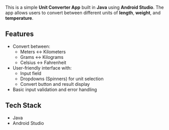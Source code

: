 This is a simple **Unit Converter App** built in **Java** using **Android Studio**. The app allows users to convert between different units of **length**, **weight**, and **temperature**.

##  Features

- Convert between:
  - Meters ↔ Kilometers
  - Grams ↔ Kilograms
  - Celsius ↔ Fahrenheit
- User-friendly interface with:
  - Input field
  - Dropdowns (Spinners) for unit selection
  - Convert button and result display
- Basic input validation and error handling

## Tech Stack

- Java
- Android Studio
